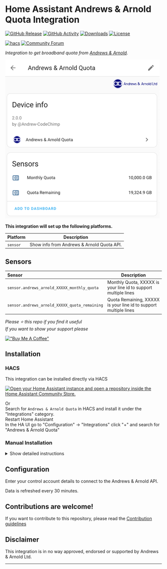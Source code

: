 # Home Assistant Andrews & Arnold Quota Integration

[![GitHub Release][releases-shield]][releases]
[![GitHub Activity][commits-shield]][commits]
[![Downloads][download-latest-shield]](Downloads)
[![License][license-shield]](LICENSE)

[![hacs][hacsbadge]][hacs]
[![Community Forum][forum-shield]][forum]

_Integration to get broadband quota from [Andrews & Arnold](https://www.aa.net.uk)._

![Andrews & Arnold Device Info](https://github.com/andrew-codechimp/HA-Andrews-Arnold-Quota/blob/main/images/screenshot.png "Andrews & Arnold Device Info")

**This integration will set up the following platforms.**

| Platform | Description                                |
|----------|--------------------------------------------|
| `sensor` | Show info from Andrews & Arnold Quota API. |

## Sensors

| Sensor                                  | Description     |
|:----------------------------------------|-----------------|
| `sensor.andrews_arnold_XXXXX_monthly_quota`   | Monthly Quota, XXXXX is your line id to support multiple lines  |
| `sensor.andrews_arnold_XXXXX_quota_remaining` | Quota Remaining, XXXXX is your line id to support multiple lines |


*Please :star: this repo if you find it useful*  
*If you want to show your support please*

[!["Buy Me A Coffee"](https://www.buymeacoffee.com/assets/img/custom_images/yellow_img.png)](https://www.buymeacoffee.com/codechimp)


## Installation

### HACS

This integration can be installed directly via HACS

[![Open your Home Assistant instance and open a repository inside the Home Assistant Community Store.](https://my.home-assistant.io/badges/hacs_repository.svg)](https://my.home-assistant.io/redirect/hacs_repository/?owner=andrew-codechimp&repository=HA-Andrews-Arnold-Quota&category=Integration)

Or  
Search for `Andrews & Arnold Quota` in HACS and install it under the "Integrations" category.  
Restart Home Assistant  
In the HA UI go to "Configuration" -> "Integrations" click "+" and search for "Andrews & Arnold Quota"  

### Manual Installation

<details>
<summary>Show detailed instructions</summary>

Installation via HACS is recommended, but a manual setup is supported.

* You should take the latest [published release](https://github.com/andrew-codechimp/ha-andrews-arnold-quota/releases).  
* To install, place the contents of `custom_components` into the `<config directory>/custom_components` folder of your Home Assistant installation.  
* Restart Home Assistant.
* In the HA UI go to "Configuration" -> "Integrations" click "+" and search for "Andrews & Arnold Quota"

</details>

## Configuration

Enter your control account details to connect to the Andrews & Arnold API.

Data is refreshed every 30 minutes.

<!---->

## Contributions are welcome!

If you want to contribute to this repository, please read the [Contribution guidelines](CONTRIBUTING.md)

## Disclaimer

This integration is in no way approved, endorsed or supported by Andrews & Arnold Ltd.

***

[andrews_arnold_quota]: https://github.com/andrew-codechimp/HA-Andrews-Arnold-Quota
[commits-shield]: https://img.shields.io/github/commit-activity/y/andrew-codechimp/HA-Andrews-Arnold-Quota.svg?style=for-the-badge
[commits]: https://github.com/andrew-codechimp/HA-Andrews-Arnold-Quota/commits/main
[hacs]: https://github.com/hacs/integration
[hacsbadge]: https://img.shields.io/badge/HACS-Default-41BDF5.svg?style=for-the-badge
[exampleimg]: example.png
[forum-shield]: https://img.shields.io/badge/community-forum-brightgreen.svg?style=for-the-badge
[forum]: https://community.home-assistant.io/t/custom-component-andrews-arnold-uk-broadband-quota/595491
[license-shield]: https://img.shields.io/github/license/andrew-codechimp/HA-Andrews-Arnold-Quota.svg?style=for-the-badge
[releases-shield]: https://img.shields.io/github/release/andrew-codechimp/HA-Andrews-Arnold-Quota.svg?style=for-the-badge
[releases]: https://github.com/andrew-codechimp/HA-Andrews-Arnold-Quota/releases
[download-latest-shield]: https://img.shields.io/github/downloads/andrew-codechimp/HA-Andrews-Arnold-Quota/latest/total?style=for-the-badge
